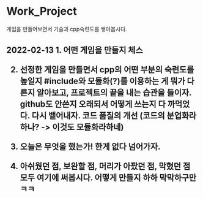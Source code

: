 # Work_Project
게임을 만들어보면서 기술과 cpp숙련도를 쌓아봅시다.

<h2>2022-02-13
1. 어떤 게임을 만들지
  체스
  
2. 선정한 게임을 만들면서 cpp의 어떤 부분의 숙련도를 높일지
  #include와 모듈화(?)를 이용하는 게 뭐가 다른지 알아보고,
  프로젝트의 끝을 내는 습관을 들이자.
  github도 안쓴지 오래되서 어떻게 쓰는지 다 까먹었다. 다시 뱉어내자.
  코드 품질의 개선 (코드의 분업화라 하나? -> 이것도 모듈화라하네)
  
3. 오늘은 무엇을 했는가!
  한게 없다 넘어가자.
  
4. 아쉬웠던 점, 보완할 점, 머리가 아팠던 점, 막혔던 점 모두 여기에 써봅시다.
  어떻게 만들지 하하 막막하구만 ㅋㅋ
